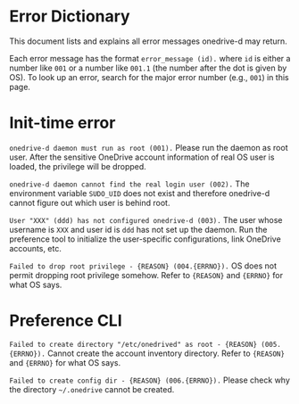 Error Dictionary
================

This document lists and explains all error messages onedrive-d may return.

Each error message has the format `error_message (id).` where `id` is either a number like `001` or a number like `001.1` (the number after the dot is given by OS). To look up an error, search for the major error number (e.g., `001`) in this page.

# Init-time error

`onedrive-d daemon must run as root (001).` Please run the daemon as root user. After the sensitive OneDrive account information of real OS user is loaded, the privilege will be dropped.

`onedrive-d daemon cannot find the real login user (002).` The environment variable `SUDO_UID` does not exist and therefore onedrive-d cannot figure out which user is behind root.

`User "XXX" (ddd) has not configured onedrive-d (003).` The user whose username is `XXX` and user id is `ddd` has not set up the daemon. Run the preference tool to initialize the user-specific configurations, link OneDrive accounts, etc.

`Failed to drop root privilege - {REASON} (004.{ERRNO}).` OS does not permit dropping root privilege somehow. Refer to `{REASON}` and `{ERRNO}` for what OS says.

# Preference CLI

`Failed to create directory "/etc/onedrived" as root - {REASON} (005.{ERRNO}).` Cannot create the account inventory directory. Refer to `{REASON}` and `{ERRNO}` for what OS says.

`Failed to create config dir - {REASON} (006.{ERRNO}).` Please check why the directory `~/.onedrive` cannot be created.
